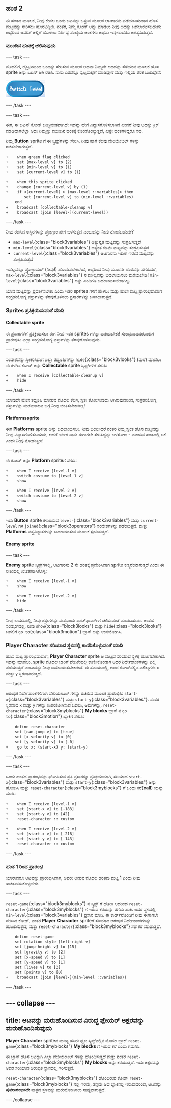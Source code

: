 ## ಹಂತ 2

ಈ ಹಂತದ ಮೂಲಕ, ನೀವು ಕೇವಲ ಒಂದು ಬಟನನ್ನು ಒತ್ತುವ ಮೂಲಕ ಆಟಗಾರನು ಪಡೆಯಬಹುದಾದ ಹೊಸ ಮಟ್ಟವನ್ನು ಸೇರಿಸಲು ಹೊರಟಿದ್ದೀರಿ. ನಂತರ, ನಿಮ್ಮ ಕೋಡ್ ಅನ್ನು ಮಾಡಲು ನೀವು ಅದನ್ನು ಬದಲಾಯಿಸಬಹುದು ಆದ್ದರಿಂದ ಅವರಿಗೆ ಅಲ್ಲಿಗೆ ಹೋಗಲು ನಿರ್ದಿಷ್ಟ ಸಂಖ್ಯೆಯ ಅಂಕಗಳು ಅಥವಾ ಇನ್ನೇನಾದರೂ ಅಗತ್ಯವಿರುತ್ತದೆ.

### ಮುಂದಿನ ಹಂತಕ್ಕೆ ಚಲಿಸುವುದು

--- task ---

ಮೊದಲಿಗೆ, ಲೈಬ್ರರಿಯಿಂದ ಒಂದನ್ನು ಸೇರಿಸುವ ಮೂಲಕ ಅಥವಾ ನಿಮ್ಮದೇ ಆದದನ್ನು ಸೆಳೆಯುವ ಮೂಲಕ ಹೊಸ sprite ಅನ್ನು ಬಟನ್ ಆಗಿ ರಚಿಸಿ. ನಾನು ಎರಡನ್ನೂ ಸ್ವಲ್ಪಮಟ್ಟಿಗೆ ಮಾಡಿದ್ದೇನೆ ಮತ್ತು ಇಲ್ಲಿಯ ತನಕ ಬಂದಿದ್ದೇನೆ:

![The button sprite to switch levels](images/levelButton.png)

--- /task ---

--- task ---

ಈಗ, ಈ ಬಟನ್ ಕೋಡ್ ಬುದ್ಧಿವಂತವಾಗಿದೆ: ಇದನ್ನು ಹೇಗೆ ವಿನ್ಯಾಸಗೊಳಿಸಲಾಗಿದೆ ಎಂದರೆ ನೀವು ಅದನ್ನು ಕ್ಲಿಕ್ ಮಾಡಿದಾಗಲೆಲ್ಲಾ ಅದು ನಿಮ್ಮನ್ನು ಮುಂದಿನ ಹಂತಕ್ಕೆ ಕೊಂಡೊಯ್ಯುತ್ತದೆ, ಎಷ್ಟೇ ಹಂತಗಳಿದ್ದರೂ ಸಹ.

ನಿಮ್ಮ **Button** sprite ‌ಗೆ ಈ ಸ್ಕ್ರಿಪ್ಟ್‌ಗಳನ್ನು ಸೇರಿಸಿ. ನೀವು ಹಾಗೆ ಕೆಲವು ವೇರಿಯೇಬಲ್ ಗಳನ್ನು ರಚಿಸಬೇಕಾಗುತ್ತದೆ.

```blocks3
+    when green flag clicked
+    set [max-level v] to [2]
+    set [min-level v] to [1]
+    set [current-level v] to [1]
```

```blocks3
+    when this sprite clicked
+    change [current-level v] by (1)
+    if <(current-level) > (max-level ::variables)> then
        set [current-level v] to (min-level ::variables)
    end
+    broadcast [collectable-cleanup v]
+    broadcast (join [level-](current-level))
```

--- /task ---

ನೀವು ರಚಿಸಿದ ಅಸ್ಥಿರಗಳನ್ನು ಪ್ರೋಗ್ರಾಂ ಹೇಗೆ ಬಳಸುತ್ತದೆ ಎಂಬುದನ್ನು ನೀವು ನೋಡಬಹುದೇ?

+ `max-level`{:class="block3variables"} ಅತ್ಯುನ್ನತ ಮಟ್ಟವನ್ನು ಸಂಗ್ರಹಿಸುತ್ತದೆ
+ `min-level`{:class="block3variables"} ಅತ್ಯಂತ ಕಡಿಮೆ ಮಟ್ಟವನ್ನು ಸಂಗ್ರಹಿಸುತ್ತದೆ
+ `current-level`{:class="block3variables"} ಆಟಗಾರನು ಇದೀಗ ಇರುವ ಮಟ್ಟವನ್ನು ಸಂಗ್ರಹಿಸುತ್ತದೆ

ಇವೆಲ್ಲವನ್ನೂ ಪ್ರೋಗ್ರಾಮರ್ \(ನೀವು!\) ಹೊಂದಿಸಬೇಕಾಗಿದೆ, ಆದ್ದರಿಂದ ನೀವು ಮೂರನೇ ಹಂತವನ್ನು ಸೇರಿಸಿದರೆ, `max-level`{:class="block3variables"} ನ ಮೌಲ್ಯವನ್ನು ಬದಲಾಯಿಸಲು ಮರೆಯಬೇಡಿ! `min-level`{:class="block3variables"} ಅನ್ನು ಎಂದಿಗೂ ಬದಲಾಯಿಸಬೇಕಾಗಿಲ್ಲ.

ಯಾವ ಮಟ್ಟವನ್ನು ಪ್ರದರ್ಶಿಸಬೇಕು ಎಂದು ಇತರ sprites‌ ಗಳಿಗೆ ಹೇಳಲು ಮತ್ತು ಹೊಸ ಮಟ್ಟ ಪ್ರಾರಂಭವಾದಾಗ ಸಂಗ್ರಹಯೋಗ್ಯ ವಸ್ತುಗಳನ್ನು ತೆರವುಗೊಳಿಸಲು ಪ್ರಸಾರಗಳನ್ನು ಬಳಸಲಾಗುತ್ತದೆ.

### Sprites ಪ್ರತಿಕ್ರಿಯಿಸುವಂತೆ ಮಾಡಿ

#### **Collectable** sprite

ಈ ಪ್ರಸಾರಗಳಿಗೆ ಪ್ರತಿಕ್ರಿಯಿಸಲು ಈಗ ನೀವು ಇತರ sprites ‌ಗಳನ್ನು ಪಡೆಯಬೇಕು! ಸುಲಭವಾದದರೊಂದಿಗೆ ಪ್ರಾರಂಭಿಸಿ: ಎಲ್ಲಾ ಸಂಗ್ರಹಯೋಗ್ಯ ವಸ್ತುಗಳನ್ನು ತೆರವುಗೊಳಿಸುವುದು.

--- task ---

ಸಂದೇಶವನ್ನು ಸ್ವೀಕರಿಸಿದಾಗ ಎಲ್ಲಾ ತದ್ರೂಪಿಗಳನ್ನು `hide`{:class="block3vlooks"} (ಮರೆ) ಮಾಡಲು ಈ ಕೆಳಗಿನ ಕೋಡ್ ಅನ್ನು **Collectable** sprite ಸ್ಕ್ರಿಪ್ಟ್‌ಗಳಿಗೆ ಸೇರಿಸಿ:

```blocks3
+    when I receive [collectable-cleanup v]
+    hide
```

--- /task ---

ಯಾವುದೇ ಹೊಸ ತದ್ರೂಪಿ ಮಾಡುವ ಮೊದಲ ಕೆಲಸ, ಸ್ವತಃ ತೋರಿಸುವುದು ಆಗಿರುವುದರಿಂದ, ಸಂಗ್ರಹಯೋಗ್ಯ ವಸ್ತುಗಳನ್ನು ಮರೆಮಾಚುವ ಬಗ್ಗೆ ನೀವು ಚಿಂತಿಸಬೇಕಾಗಿಲ್ಲ!

#### **Platforms**sprite

ಈಗ **Platforms** sprite ಅನ್ನು ಬದಲಾಯಿಸಲು. ನೀವು ಬಯಸಿದರೆ ನಂತರ ನಿಮ್ಮ ಸ್ವಂತ ಹೊಸ ಮಟ್ಟವನ್ನು ನೀವು ವಿನ್ಯಾಸಗೊಳಿಸಬಹುದು, ಆದರೆ ಇದೀಗ ನಾನು ಈಗಾಗಲೇ ಸೇರಿಸಿದ್ದನ್ನು ಬಳಸೋಣ - ಮುಂದಿನ ಹಂತದಲ್ಲಿ ಏಕೆ ಎಂದು ನೀವು ನೋಡುತ್ತೀರಿ!

--- task ---

ಈ ಕೋಡ್ ಅನ್ನು **Platform** spriteಗೆ ಸೇರಿಸಿ:

```blocks3
+    when I receive [level-1 v]
+    switch costume to [Level 1 v]
+    show
```

```blocks3
+    when I receive [level-2 v]
+    switch costume to [Level 2 v]
+    show
```

--- /task ---

ಇದು **Button** sprite ಕಳುಹಿಸುವ `level-`{:class="block3variables"} ಮತ್ತು `current-level` ಗಳ `joined`{:class="block3operators"} ಸಂದೇಶಗಳನ್ನು ಪಡೆಯುತ್ತದೆ. ಮತ್ತು **Platforms** ವಸ್ತ್ರವಿನ್ಯಾಸಗಳನ್ನು ಬದಲಾಯಿಸುವ ಮೂಲಕ ಸ್ಪಂದಿಸುತ್ತದೆ.

#### **Enemy** sprite

--- task ---

**Enemy** sprite ಸ್ಕ್ರಿಪ್ಟ್‌ಗಳಲ್ಲಿ, ಆಟಗಾರನು 2 ನೇ ಹಂತಕ್ಕೆ ಪ್ರವೇಶಿಸಿದಾಗ sprite ಕಣ್ಮರೆಯಾಗುತ್ತದೆ ಎಂದು ಈ ರೀತಿಯಲ್ಲಿ ಖಚಿತಪಡಿಸಿಕೊಳ್ಳಿ:

```blocks3
+    when I receive [level-1 v]
+    show
```

```blocks3
+    when I receive [level-2 v]
+    hide
```

--- /task ---

ನೀವು ಬಯಸಿದಲ್ಲಿ, ನೀವು ಶತ್ರುಗಳನ್ನು ಮತ್ತೊಂದು ಪ್ಲಾಟ್‌ಫಾರ್ಮ್‌ಗೆ ಚಲಿಸುವಂತೆ ಮಾಡಬಹುದು. ಅಂತಹ ಸಂದರ್ಭದಲ್ಲಿ, ನೀವು `show`{:class="block3looks"} ಮತ್ತು `hide`{:class="block3looks"} ಬದಲಿಗೆ `go to`{:class="block3motion"} ಬ್ಲಾಕ್ ಅನ್ನು ಉಪಯೋಗಿಸಿ.

### **Player Character** ಸರಿಯಾದ ಸ್ಥಳದಲ್ಲಿ ಕಾಣಿಸಿಕೊಳ್ಳುವಂತೆ ಮಾಡಿ

ಹೊಸ ಮಟ್ಟ ಪ್ರಾರಂಭವಾದಾಗ, **Player Character** sprite ಆ ಮಟ್ಟದ ಸರಿಯಾದ ಸ್ಥಳಕ್ಕೆ ಹೋಗಬೇಕಾಗಿದೆ. ಇದನ್ನು ಮಾಡಲು, sprite ಮೊದಲ ಬಾರಿಗೆ ವೇದಿಕೆಯಲ್ಲಿ ಕಾಣಿಸಿಕೊಂಡಾಗ ಅದರ ನಿರ್ದೇಶಾಂಕಗಳನ್ನು ಎಲ್ಲಿ ಪಡೆಯುತ್ತದೆ ಎಂಬುದನ್ನು ನೀವು ಬದಲಾಯಿಸಬೇಕಾಗಿದೆ. ಈ ಸಮಯದಲ್ಲಿ, ಅದರ ಕೋಡ್‌ನಲ್ಲಿನ ಮೌಲ್ಯಗಳು `x` ಮತ್ತು `y` ಸ್ಥಿರವಾಗಿರುತ್ತದೆ.

--- task ---

ಆರಂಭಿಕ ನಿರ್ದೇಶಾಂಕಗಳಿಗಾಗಿ ವೇರಿಯೇಬಲ್ ಗಳನ್ನು ರಚಿಸುವ ಮೂಲಕ ಪ್ರಾರಂಭಿಸಿ: `start-x`{:class="block3variables"} ಮತ್ತು `start-y`{:class="block3variables"}. ನಂತರ ಸ್ಥಿರವಾದ `x` ಮತ್ತು `y` ಗಳನ್ನು ಉಪಯೋಗಿಸುವ ಬದಲು, ಅವುಗಳನ್ನು, `reset-character`{:class="block3myblocks"} **My blocks** ಬ್ಲಾಕ್ ನ `go to`{:class="block3motion"} ಬ್ಲಾಕಿಗೆ ಸೇರಿಸಿ:

```blocks3
    define reset-character
    set [can-jump v] to [true]
    set [x-velocity v] to [0]
    set [y-velocity v] to [-0]
+    go to x: (start-x) y: (start-y)
```

--- /task ---

--- task ---

ಒಂದು ಹಂತದ ಪ್ರಾರಂಭವನ್ನು ಘೋಷಿಸುವ ಪ್ರತಿ ಪ್ರಸಾರಕ್ಕೂ ಪ್ರತಿಕ್ರಿಯೆಯಾಗಿ, ಸರಿಯಾದ `start-x`{:class="block3variables"} ಮತ್ತು `start-y`{:class="block3variables"} ಅನ್ನು ಹೊಂದಿಸಿ ಮತ್ತು `reset-character`{:class="block3myblocks"} ಗೆ ಒಂದು ಕರೆ\(**call**\) ಯನ್ನು ಮಾಡಿ:

```blocks3
+    when I receive [level-1 v]
+    set [start-x v] to [-183]
+    set [start-y v] to [42]
+    reset-character :: custom
```

```blocks3
+    when I receive [level-2 v]
+    set [start-x v] to [-218]
+    set [start-y v] to [-143]
+    reset-character :: custom
```

--- /task ---

### ಹಂತ 1 ರಿಂದ ಪ್ರಾರಂಭ

ಯಾರಾದರೂ ಆಟವನ್ನು ಪ್ರಾರಂಭಿಸಿದಾಗ, ಅವರು ಆಡುವ ಮೊದಲ ಹಂತವು ಮಟ್ಟ 1 ಎಂದು ನೀವು ಖಚಿತಪಡಿಸಿಕೊಳ್ಳಬೇಕು.

--- task ---

`reset-game`{:class="block3myblocks"} ನ ಸ್ಕ್ರಿಪ್ಟ್ ಗೆ ಹೋಗಿ ಅದರಿಂದ `reset-character`{:class="block3myblocks"} ಗೆ ಇರುವ ಕರೆಯನ್ನು ತೆಗೆದು ಹಾಕಿ. ಅದರ ಸ್ಥಳದಲ್ಲಿ, `min-level`{:class="block3variables"} ಪ್ರಸಾರ ಮಾಡಿ. ಈ ಕಾರ್ಡ್‌ನೊಂದಿಗೆ ನೀವು ಈಗಾಗಲೇ ಸೇರಿಸಿದ ಕೋಡ್, ನಂತರ **Player Character** spriteಗೆ ಸರಿಯಾದ ಆರಂಭಿಕ ನಿರ್ದೇಶಾಂಕಗಳನ್ನು ಹೊಂದಿಸುತ್ತದೆ, ಮತ್ತು `reset-character`{:class="block3myblocks"} ಸಹ ಕರೆ ಮಾಡುತ್ತದೆ.

```blocks3
    define reset-game
    set rotation style [left-right v]
    set [jump-height v] to [15]
    set [gravity v] to [2]
    set [x-speed v] to [1]
    set [y-speed v] to [1]
    set [lives v] to [3]
    set [points v] to [0]
+    broadcast (join [level-](min-level ::variables))
```

--- /task ---

--- collapse ---
---
title: ಆಟವನ್ನು ಮರುಹೊಂದಿಸುವ ವಿರುದ್ಧ ಪ್ಲೇಯರ್ ಅಕ್ಷರವನ್ನು ಮರುಹೊಂದಿಸುವುದು
---

**Player Character** sprite‌ನ ಮುಖ್ಯ ಹಸಿರು ಧ್ವಜ ಸ್ಕ್ರಿಪ್ಟ್‌ನಲ್ಲಿನ ಮೊದಲ ಬ್ಲಾಕ್ `reset-game`{:class="block3myblocks"} **My blocks** ಗೆ ಇರುವ ಕರೆ ಎಂದು ಗಮನಿಸಿ.

ಈ ಬ್ಲಾಕ್ ಹೊಸ ಆಟಕ್ಕಾಗಿ ಎಲ್ಲಾ ವೇರಿಯೇಬಲ್ ಗಳನ್ನು ಹೊಂದಿಸುತ್ತದೆ ಮತ್ತು ನಂತರ `reset-character`{:class="block3myblocks"} **My blocks** ಅನ್ನು ಕರೆಯುತ್ತದೆ. ಇದು ಅಕ್ಷರವನ್ನು ಅದರ ಸರಿಯಾದ ಆರಂಭಿಕ ಸ್ಥಾನದಲ್ಲಿ ಇರಿಸುತ್ತದೆ.

`reset-character`{:class="block3myblocks"} ಹೊಂದಿರುವ ಕೋಡ್ `reset-game`{:class="block3myblocks"} ನಲ್ಲಿ ಇರದೇ, ತನ್ನದೇ ಆದ ಬ್ಲಾಕಿನಲ್ಲಿ ಇರುವುದರಿಂದ, ಆಟವನ್ನು **ಪುನರಾರಂಭಿಸದೇ** ಪಾತ್ರದ ಸ್ಥಳವನ್ನು ಮರುಹೊಂದಿಸಲು ಸಾಧ್ಯವಾಗುತ್ತದೆ.

--- /collapse ---